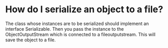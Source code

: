 # How do I serialize an object to a file?

The class whose instances are to be serialized should implement an interface Serializable. Then you pass the instance to the ObjectOutputStream which is connected to a fileoutputstream. This will save the object to a file.
